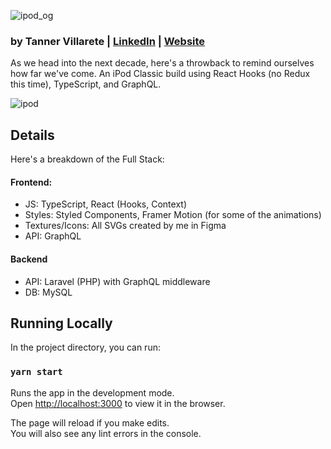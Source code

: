 ![ipod_og](https://user-images.githubusercontent.com/21055469/71636084-6081a800-2be0-11ea-98ee-9599a3396c84.png)

### by Tanner Villarete | [LinkedIn](http://linkedin.com/in/tvillarete) | [Website](http://tannerv.com)

As we head into the next decade, here's a throwback to remind ourselves how far we've come. An iPod Classic build using React Hooks (no Redux this time), TypeScript, and GraphQL.

![ipod](https://user-images.githubusercontent.com/21055469/71572818-c877a780-2a95-11ea-9e4e-6b0476ff172b.gif)

## Details

Here's a breakdown of the Full Stack:
#### Frontend: 
- JS: TypeScript, React (Hooks, Context)
- Styles: Styled Components, Framer Motion (for some of the animations)
- Textures/Icons: All SVGs created by me in Figma
- API: GraphQL

#### Backend
- API: Laravel (PHP) with GraphQL middleware
- DB: MySQL

## Running Locally

In the project directory, you can run:

### `yarn start`

Runs the app in the development mode.<br />
Open [http://localhost:3000](http://localhost:3000) to view it in the browser.

The page will reload if you make edits.<br />
You will also see any lint errors in the console.
